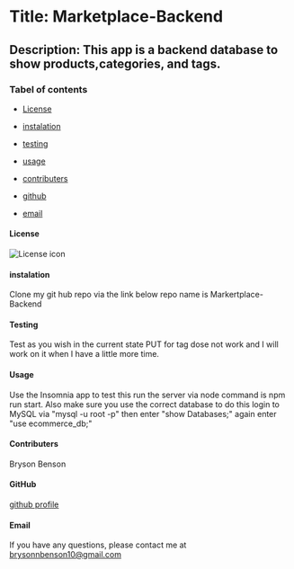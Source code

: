 
# Title: Marketplace-Backend

## Description: This app is a backend database to show products,categories, and tags.

### Tabel of contents

* [License](#license)

* [instalation](#instalation)

* [testing](#testing)

* [usage](#usage)

* [contributers](#contributers)

* [github](#github)

* [email](#email)

#### License
![License icon](https://img.shields.io/badge/license-NONE-blue.svg)

#### instalation
Clone my git hub repo via the link below repo name is Markertplace-Backend

#### Testing
Test as you wish in the current state PUT for tag dose not work and I will work on it when I have a little more time.

#### Usage
Use the Insomnia app to test this run the server via node command is npm run start. Also make sure you use the correct database to do this login to MySQL via "mysql -u root -p" then enter "show Databases;" again enter "use ecommerce_db;"

#### Contributers
Bryson Benson

#### GitHub
[github profile](https://github.com/Firm-Tofu10)

#### Email
If you have any questions, please contact me at brysonnbenson10@gmail.com

